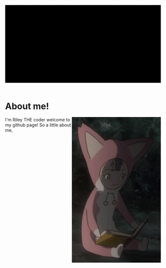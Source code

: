 <header>
     <img src="https://github.com/RileytheCoder/RileytheCoder/blob/main/assets/Welcome!.gif">
</header>
<h1> About me! </h1>
<div>
     <img alt="gif" src="https://github.com/RileytheCoder/RileytheCoder/blob/main/assets/pino-ergo-proxy.gif" align="right">
     <p>I'm Riley THE coder welcome to my github page! So a little about me,<p>
</div>




